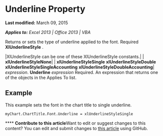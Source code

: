 
# Underline Property

 **Last modified:** March 09, 2015

 _**Applies to:** Excel 2013 | Office 2013 | VBA_

Returns or sets the type of underline applied to the font. Required 
 **XlUnderlineStyle**
.



|XlUnderlineStyle can be one of these XlUnderlineStyle constants.|
| **xlUnderlineStyleNone**|
| **xlUnderlineStyleSingle** **xlUnderlineStyleDouble** **xlUnderlineStyleSingleAccounting** **xlUnderlineStyleDoubleAccounting**|
 _expression_. **Underline**
 _expression_ Required. An expression that returns one of the objects in the Applies To list.

## Example

This example sets the font in the chart title to single underline.


```
myChart.ChartTitle.Font.Underline = xlUnderlineStyleSingle
```


****   **Contribute to this article**Want to edit or suggest changes to this content? You can edit and submit changes to  [this article](https://github.com/jhershey00/VBA_Excel_Test/OpenXMLCon/articles/82eb4816-bf37-8a6c-046c-a38ea5c275c2.md) using GitHub.

